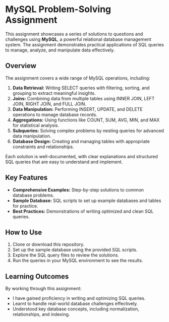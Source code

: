 # MySQL Problem-Solving Assignment

This assignment showcases a series of solutions to questions and challenges using **MySQL**, a powerful relational database management system. The assignment demonstrates practical applications of SQL queries to manage, analyze, and manipulate data effectively.

## Overview

The assignment covers a wide range of MySQL operations, including:  

1. **Data Retrieval:** Writing SELECT queries with filtering, sorting, and grouping to extract meaningful insights.  
2. **Joins:** Combining data from multiple tables using INNER JOIN, LEFT JOIN, RIGHT JOIN, and FULL JOIN.  
3. **Data Manipulation:** Performing INSERT, UPDATE, and DELETE operations to manage database records.  
4. **Aggregations:** Using functions like COUNT, SUM, AVG, MIN, and MAX for statistical analysis.  
5. **Subqueries:** Solving complex problems by nesting queries for advanced data manipulation.  
6. **Database Design:** Creating and managing tables with appropriate constraints and relationships.  

Each solution is well-documented, with clear explanations and structured SQL queries that are easy to understand and implement.

## Key Features

- **Comprehensive Examples:** Step-by-step solutions to common database problems.  
- **Sample Database:** SQL scripts to set up example databases and tables for practice.  
- **Best Practices:** Demonstrations of writing optimized and clean SQL queries.  

## How to Use

1. Clone or download this repository.  
2. Set up the sample database using the provided SQL scripts.  
3. Explore the SQL query files to review the solutions.  
4. Run the queries in your MySQL environment to see the results.    

## Learning Outcomes

By working through this assignment:  

- I have gained proficiency in writing and optimizing SQL queries.  
- Learnt to handle real-world database challenges effectively.  
- Understood key database concepts, including normalization, relationships, and indexing.

